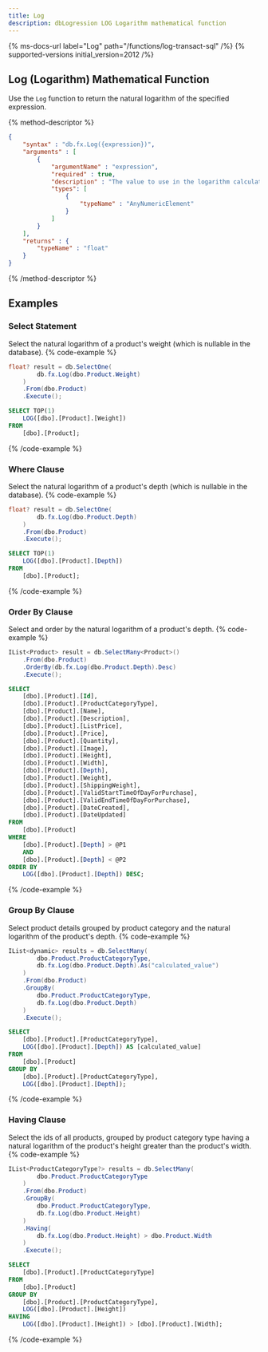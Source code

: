 ```yaml
---
title: Log
description: dbLogression LOG Logarithm mathematical function
---
```


{% ms-docs-url label="Log" path="/functions/log-transact-sql" /%}
{% supported-versions initial_version=2012 /%}

## Log (Logarithm) Mathematical Function

Use the `Log` function to return the natural logarithm of the specified expression.

{% method-descriptor %}
```json
{
    "syntax" : "db.fx.Log({expression})",
    "arguments" : [
        {
            "argumentName" : "expression",
            "required" : true, 
            "description" : "The value to use in the logarithm calculation.",
            "types": [
                { 
                    "typeName" : "AnyNumericElement"
                }
            ]
        }
    ],
	"returns" : {
		"typeName" : "float"
	}
}
```
{% /method-descriptor %}

## Examples
### Select Statement
Select the natural logarithm of a product's weight (which is nullable in the database).
{% code-example %}
```csharp
float? result = db.SelectOne(
        db.fx.Log(dbo.Product.Weight)
    )
    .From(dbo.Product)
    .Execute();
```
```sql
SELECT TOP(1)
	LOG([dbo].[Product].[Weight])
FROM
	[dbo].[Product];
```
{% /code-example %}

### Where Clause
Select the natural logarithm of a product's depth (which is nullable in the database).
{% code-example %}
```csharp
float? result = db.SelectOne(
        db.fx.Log(dbo.Product.Depth)
    )
    .From(dbo.Product)
    .Execute();
```
```sql
SELECT TOP(1)
	LOG([dbo].[Product].[Depth])
FROM
	[dbo].[Product];
```
{% /code-example %}

### Order By Clause
Select and order by the natural logarithm of a product's depth.
{% code-example %}
```csharp
IList<Product> result = db.SelectMany<Product>()
    .From(dbo.Product)
    .OrderBy(db.fx.Log(dbo.Product.Depth).Desc)
    .Execute();
```
```sql
SELECT
	[dbo].[Product].[Id],
	[dbo].[Product].[ProductCategoryType],
	[dbo].[Product].[Name],
	[dbo].[Product].[Description],
	[dbo].[Product].[ListPrice],
	[dbo].[Product].[Price],
	[dbo].[Product].[Quantity],
	[dbo].[Product].[Image],
	[dbo].[Product].[Height],
	[dbo].[Product].[Width],
	[dbo].[Product].[Depth],
	[dbo].[Product].[Weight],
	[dbo].[Product].[ShippingWeight],
	[dbo].[Product].[ValidStartTimeOfDayForPurchase],
	[dbo].[Product].[ValidEndTimeOfDayForPurchase],
	[dbo].[Product].[DateCreated],
	[dbo].[Product].[DateUpdated]
FROM
	[dbo].[Product]
WHERE
	[dbo].[Product].[Depth] > @P1
	AND
	[dbo].[Product].[Depth] < @P2
ORDER BY
	LOG([dbo].[Product].[Depth]) DESC;
```
{% /code-example %}

### Group By Clause
Select product details grouped by product
category and the natural logarithm of the product's depth.
{% code-example %}
```csharp
IList<dynamic> results = db.SelectMany(
        dbo.Product.ProductCategoryType,
        db.fx.Log(dbo.Product.Depth).As("calculated_value")
    )
    .From(dbo.Product)
    .GroupBy(
        dbo.Product.ProductCategoryType,
        db.fx.Log(dbo.Product.Depth)
    )
    .Execute();
```
```sql
SELECT
	[dbo].[Product].[ProductCategoryType],
	LOG([dbo].[Product].[Depth]) AS [calculated_value]
FROM
	[dbo].[Product]
GROUP BY
	[dbo].[Product].[ProductCategoryType],
	LOG([dbo].[Product].[Depth]);
```
{% /code-example %}

### Having Clause
Select the ids of all products, grouped by product
category type having a natural logarithm of the product's height 
greater than the product's width.
{% code-example %}
```csharp
IList<ProductCategoryType?> results = db.SelectMany(
        dbo.Product.ProductCategoryType
    )
    .From(dbo.Product)
    .GroupBy(
        dbo.Product.ProductCategoryType,
        db.fx.Log(dbo.Product.Height)
    )
    .Having(
        db.fx.Log(dbo.Product.Height) > dbo.Product.Width
    )
    .Execute();
```
```sql
SELECT
	[dbo].[Product].[ProductCategoryType]
FROM
	[dbo].[Product]
GROUP BY
	[dbo].[Product].[ProductCategoryType],
	LOG([dbo].[Product].[Height])
HAVING
	LOG([dbo].[Product].[Height]) > [dbo].[Product].[Width];
```
{% /code-example %}
